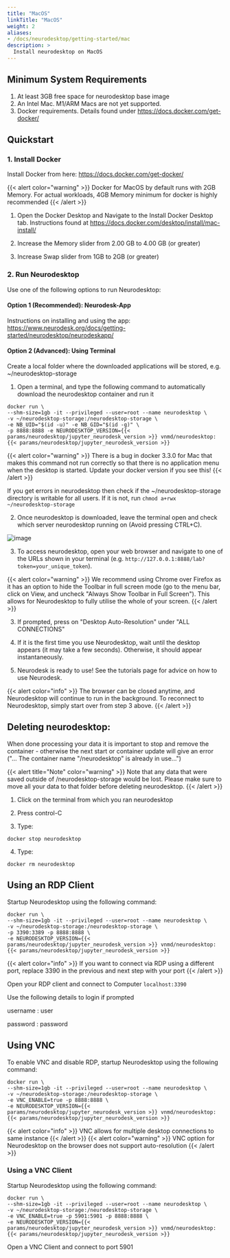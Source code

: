 ```yaml
---
title: "MacOS"
linkTitle: "MacOS"
weight: 2
aliases:
- /docs/neurodesktop/getting-started/mac
description: >
  Install neurodesktop on MacOS
---
```


## Minimum System Requirements
1. At least 3GB free space for neurodesktop base image
2. An Intel Mac. M1/ARM Macs are not yet supported.
3. Docker requirements. Details found under https://docs.docker.com/get-docker/

## Quickstart
### 1. Install Docker
Install Docker from here: https://docs.docker.com/get-docker/ 

{{< alert color="warning" >}}
Docker for MacOS by default runs with 2GB Memory. For actual workloads, 4GB Memory minimum for docker is highly recommended
{{< /alert >}}

1. Open the Docker Desktop and Navigate to the Install Docker Desktop tab. Instructions found at https://docs.docker.com/desktop/install/mac-install/

2. Increase the Memory slider from 2.00 GB to 4.00 GB (or greater)
3. Increase Swap slider from 1GB to 2GB (or greater)

### 2. Run Neurodesktop
Use one of the following options to run Neurodesktop:

#### Option 1 (Recommended): Neurodesk-App
Instructions on installing and using the app: https://www.neurodesk.org/docs/getting-started/neurodesktop/neurodeskapp/

#### Option 2 (Advanced): Using Terminal
Create a local folder where the downloaded applications will be stored, e.g. ~/neurodesktop-storage 

1. Open a terminal, and type the following command to automatically download the neurodesktop container and run it

```shell
docker run \
--shm-size=1gb -it --privileged --user=root --name neurodesktop \
-v ~/neurodesktop-storage:/neurodesktop-storage \
-e NB_UID="$(id -u)" -e NB_GID="$(id -g)" \
-p 8888:8888 -e NEURODESKTOP_VERSION={{< params/neurodesktop/jupyter_neurodesk_version >}} vnmd/neurodesktop:{{< params/neurodesktop/jupyter_neurodesk_version >}}
```
<!-- neurodesktop version found in neurodesk.github.io/data/neurodesktop.toml -->

{{< alert color="warning" >}}
There is a bug in docker 3.3.0 for Mac that makes this command not run correctly so that there is no application menu when the desktop is started. Update your docker version if you see this!
{{< /alert >}}

If you get errors in neurodesktop then check if the ~/neurodesktop-storage directory is writable for all users. If it is not, run `chmod a+rwx ~/neurodesktop-storage`

2. Once neurodesktop is downloaded, leave the terminal open and check which server neurodesktop running on (Avoid pressing CTRL+C).

![image](/getting-started/neurodeskapp/terminal_token.png)

3. To access neurodesktop, open your web browser and navigate to one of the URLs shown in your terminal (e.g. `http://127.0.0.1:8888/lab?token=your_unique_token`).

{{< alert color="warning" >}}
We recommend using Chrome over Firefox as it has an option to hide the Toolbar in full screen mode (go to the menu bar, click on View, and uncheck "Always Show Toolbar in Full Screen"). This allows for Neurodesktop to fully utilise the whole of your screen.
{{< /alert >}}

3. If prompted, press on "Desktop Auto-Resolution" under "ALL CONNECTIONS"

4. If it is the first time you use Neurodesktop, wait until the desktop appears (it may take a few seconds). Otherwise, it should appear instantaneously.

5. Neurodesk is ready to use! See the tutorials page for advice on how to use Neurodesk.     

{{< alert color="info" >}}
The browser can be closed anytime, and Neurodesktop will continue to run in the background. To reconnect to Neurodesktop, simply start over from step 3 above.
{{< /alert >}}

## Deleting neurodesktop:
When done processing your data it is important to stop and remove the container - otherwise the next start or container update will give an error ("... The container name "/neurodesktop" is already in use...")

{{< alert title="Note" color="warning" >}}
Note that any data that were saved outside of /neurodesktop-storage would be lost. Please make sure to move all your data to that folder before deleting neurodesktop.
{{< /alert >}}

1. Click on the terminal from which you ran neurodesktop

2. Press control-C

3. Type:
```shell
docker stop neurodesktop
```
4. Type:
```shell
docker rm neurodesktop
```

## Using an RDP Client
Startup Neurodesktop using the following command:

```shell
docker run \
--shm-size=1gb -it --privileged --user=root --name neurodesktop \
-v ~/neurodesktop-storage:/neurodesktop-storage \
-p 3390:3389 -p 8888:8888 \
-e NEURODESKTOP_VERSION={{< params/neurodesktop/jupyter_neurodesk_version >}} vnmd/neurodesktop:{{< params/neurodesktop/jupyter_neurodesk_version >}}
```
{{< alert color="info" >}}
If you want to connect via RDP using a different port, replace 3390 in the previous and next step with your port
{{< /alert >}}

Open your RDP client and connect to Computer `localhost:3390`

Use the following details to login if prompted

username
: user

password
: password

## Using VNC

To enable VNC and disable RDP, startup Neurodesktop using the following command:

```shell
docker run \
--shm-size=1gb -it --privileged --user=root --name neurodesktop \
-v ~/neurodesktop-storage:/neurodesktop-storage \
-e VNC_ENABLE=true -p 8888:8888 \
-e NEURODESKTOP_VERSION={{< params/neurodesktop/jupyter_neurodesk_version >}} vnmd/neurodesktop:{{< params/neurodesktop/jupyter_neurodesk_version >}}
```

{{< alert color="info" >}}
VNC allows for multiple desktop connections to same instance
{{< /alert >}}
{{< alert color="warning" >}}
VNC option for Neurodesktop on the browser does not support auto-resolution 
{{< /alert >}}

### Using a VNC Client

Startup Neurodesktop using the following command:

```shell
docker run \
--shm-size=1gb -it --privileged --user=root --name neurodesktop \
-v ~/neurodesktop-storage:/neurodesktop-storage \
-e VNC_ENABLE=true -p 5901:5901 -p 8888:8888 \
-e NEURODESKTOP_VERSION={{< params/neurodesktop/jupyter_neurodesk_version >}} vnmd/neurodesktop:{{< params/neurodesktop/jupyter_neurodesk_version >}}
```

Open a VNC Client and connect to port 5901
